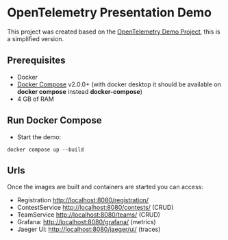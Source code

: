 # OpenTelemetry Presentation Demo

This project was created based on the [OpenTelemetry Demo Project](https://github.com/open-telemetry/opentelemetry-demo), this is a simplified version.

## Prerequisites

- Docker
- [Docker Compose](https://docs.docker.com/compose/install/#install-compose) v2.0.0+ (with docker desktop it should be available on **docker compose** instead **docker-compose**)
- 4 GB of RAM

## Run Docker Compose

- Start the demo:

```shell
docker compose up --build
```

## Urls

Once the images are built and containers are started you can access:

- Registration <http://localhost:8080/registration/>
- ContestService <http://localhost:8080/contests/> (CRUD)
- TeamService <http://localhost:8080/teams/> (CRUD)
- Grafana: <http://localhost:8080/grafana/> (metrics)
- Jaeger UI: <http://localhost:8080/jaeger/ui/> (traces)
